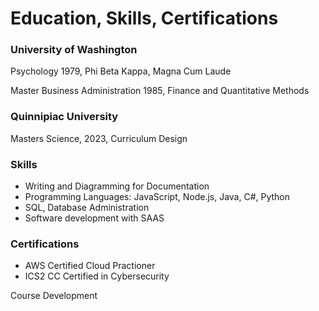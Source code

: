# Education, Skills, Certifications

### University of Washington

Psychology 1979, Phi Beta Kappa, Magna Cum Laude

Master Business Administration 1985, Finance and Quantitative Methods

### Quinnipiac University

Masters Science, 2023, Curriculum Design

### Skills

* Writing and Diagramming for Documentation
* Programming Languages: JavaScript, Node.js, Java, C#, Python
* SQL, Database Administration
* Software development with SAAS

### Certifications

* AWS Certified Cloud Practioner
* ICS2 CC Certified in Cybersecurity









Course Development





